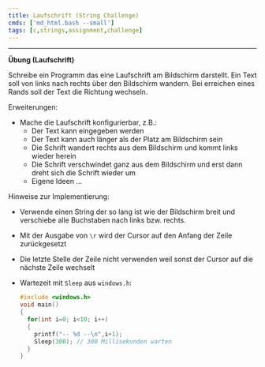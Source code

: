 ```yaml
---
title: Laufschrift (String Challenge)
cmds: ['md_html.bash --small']
tags: [c,strings,assignment,challenge]
---
```


---

**Übung (Laufschrift)**

Schreibe ein Programm das eine Laufschrift am Bildschirm darstellt. Ein Text soll von links nach rechts über den Bildschirm wandern. Bei erreichen eines Rands soll der Text die Richtung wechseln. 

Erweiterungen:

- Mache die Laufschrift konfigurierbar, z.B.:
  - Der Text kann eingegeben werden
  - Der Text kann auch länger als der Platz am Bildschirm sein
  - Die Schrift wandert rechts aus dem Bildschirm und kommt links wieder herein
  - Die Schrift verschwindet ganz aus dem Bildschirm und erst dann dreht sich die Schrift wieder um
  - Eigene Ideen ...

Hinweise zur Implementierung:

- Verwende einen String der so lang ist wie der Bildschirm breit und verschiebe alle Buchstaben nach links bzw. rechts.

- Mit der Ausgabe von `\r` wird der Cursor auf den Anfang der Zeile zurückgesetzt

- Die letzte Stelle der Zeile nicht verwenden weil sonst der Cursor auf die nächste Zeile wechselt

- Wartezeit mit `Sleep` aus `windows.h`:

  ```c
  #include <windows.h>
  void main()
  {
    for(int i=0; i<10; i++)
    {
      printf("-- %d --\n",i+1);
      Sleep(300); // 300 Millisekunden warten      
    }
  }
  ```

  